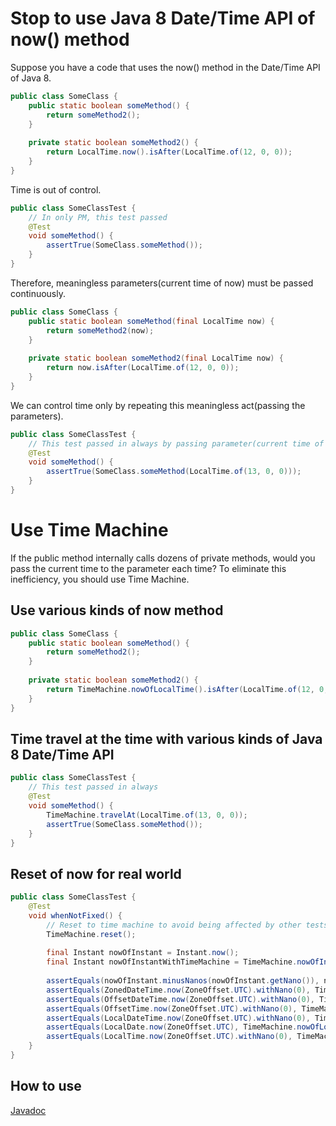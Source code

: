 # Stop to use Java 8 Date/Time API of now() method
Suppose you have a code that uses the now() method in the Date/Time API of Java 8.

```java
public class SomeClass {
    public static boolean someMethod() {
        return someMethod2();
    }
    
    private static boolean someMethod2() {
        return LocalTime.now().isAfter(LocalTime.of(12, 0, 0));
    }
}
```

Time is out of control.

```java
public class SomeClassTest {
    // In only PM, this test passed
    @Test
    void someMethod() {
        assertTrue(SomeClass.someMethod());
    }
}
```

Therefore, meaningless parameters(current time of now) must be passed continuously.

```java
public class SomeClass {
    public static boolean someMethod(final LocalTime now) {
        return someMethod2(now);
    }
    
    private static boolean someMethod2(final LocalTime now) {
        return now.isAfter(LocalTime.of(12, 0, 0));
    }
}
```

We can control time only by repeating this meaningless act(passing the parameters).
```java
public class SomeClassTest {
    // This test passed in always by passing parameter(current time of now)
    @Test
    void someMethod() {
        assertTrue(SomeClass.someMethod(LocalTime.of(13, 0, 0)));
    }
}
```

# Use Time Machine
If the public method internally calls dozens of private methods, would you pass the current time to the parameter each time?
To eliminate this inefficiency, you should use Time Machine.

## Use various kinds of now method
```java
public class SomeClass {
    public static boolean someMethod() {
        return someMethod2();
    }
    
    private static boolean someMethod2() {
        return TimeMachine.nowOfLocalTime().isAfter(LocalTime.of(12, 0, 0));
    }
}
```

## Time travel at the time with various kinds of Java 8 Date/Time API
```java
public class SomeClassTest {
    // This test passed in always
    @Test
    void someMethod() {
        TimeMachine.travelAt(LocalTime.of(13, 0, 0));
        assertTrue(SomeClass.someMethod());
    }
}
```

## Reset of now for real world
```java
public class SomeClassTest {
    @Test
    void whenNotFixed() {
        // Reset to time machine to avoid being affected by other tests.
        TimeMachine.reset();
    
        final Instant nowOfInstant = Instant.now();
        final Instant nowOfInstantWithTimeMachine = TimeMachine.nowOfInstant();
    
        assertEquals(nowOfInstant.minusNanos(nowOfInstant.getNano()), nowOfInstantWithTimeMachine.minusNanos(nowOfInstantWithTimeMachine.getNano()));
        assertEquals(ZonedDateTime.now(ZoneOffset.UTC).withNano(0), TimeMachine.nowOfZonedDateTime().withNano(0));
        assertEquals(OffsetDateTime.now(ZoneOffset.UTC).withNano(0), TimeMachine.nowOfOffsetDateTime().withNano(0));
        assertEquals(OffsetTime.now(ZoneOffset.UTC).withNano(0), TimeMachine.nowOfOffsetTime().withNano(0));
        assertEquals(LocalDateTime.now(ZoneOffset.UTC).withNano(0), TimeMachine.nowOfLocalDateTime().withNano(0));
        assertEquals(LocalDate.now(ZoneOffset.UTC), TimeMachine.nowOfLocalDate());
        assertEquals(LocalTime.now(ZoneOffset.UTC).withNano(0), TimeMachine.nowOfLocalTime().withNano(0));
    }
}
```

## How to use
[Javadoc](./docs/index.html)
